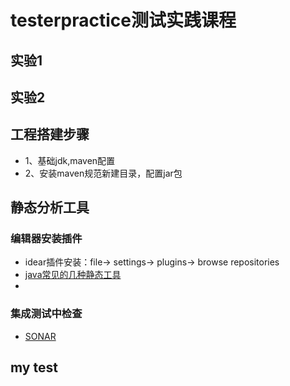# testerpractice测试实践课程
## 实验1
## 实验2
## 工程搭建步骤
- 1、基础jdk,maven配置
- 2、安装maven规范新建目录，配置jar包  
## 静态分析工具
### 编辑器安装插件
- idear插件安装：file-> settings-> plugins-> browse repositories
- [java常见的几种静态工具](https://www.oschina.net/news/29122/4-opensource-java-code-static-analyser) 
- 
### 集成测试中检查
- [SONAR](https://blog.csdn.net/liuhaiguang2012/article/details/79394971)
## my test
